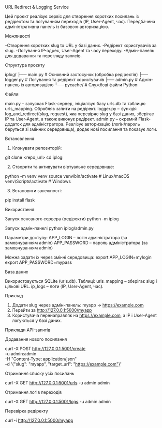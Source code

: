 URL Redirect & Logging Service

Цей проєкт реалізує сервіс для створення коротких посилань із редіректом та логуванням переходів (IP, User-Agent, час). Передбачена адміністративна панель із базовою авторизацією.

Можливості

-Створення коротких slug to URL у базі даних.
-Редірект користувачів за slug.
-Логування IP-адрес, User-Agent та часу переходу.
-Адмін-панель для додавання та перегляду записів.

Структура проєкту

 iplog/
├── main.py      # Основний застосунок (обробка редіректів)
├── logger.py        # Логування та редірект користувачів
├── admin.py         # Адмін-панель із авторизацією
└── pycache/     # Службові файли Python

Файли

main.py – запускає Flask-сервер, ініціалізує базу urls.db та таблицю urls_mapping. Обробляє запити на редірект.
logger.py – функція log_and_redirect(slug, request), яка перевіряє slug у базі даних, зберігає IP та User-Agent, а також виконує редірект.
admin.py – окремий Flask-додаток для адміністратора. Реалізує авторизацію (логін/пароль беруться зі змінних середовища), додає нові посилання та показує логи.


Встановлення

1. Клонувати репозиторій:

git clone <repo_url>
cd iplog

2. Створити та активувати віртуальне середовище:

python -m venv venv
source venv/bin/activate   # Linux/macOS
venv\Scripts\activate      # Windows

3. Встановити залежності:

pip install flask



Використання

Запуск основного сервера (редіректи)
python -m iplog

Запуск адмін-панелі
python iplog/admin.py

Параметри доступу:
APP_LOGIN – логін адміністратора (за замовчуванням admin)
APP_PASSWORD – пароль адміністратора (за замовчуванням admin)

Можна задати їх через змінні середовища:
export APP_LOGIN=mylogin
export APP_PASSWORD=mypass

База даних

Використовується SQLite (urls.db). Таблиці:
urls_mapping – зберігає slug і цільові URL.
ip_logs – логи (IP, User-Agent, час).


Приклад

1. Додати slug через адмін-панель: myapp → https://example.com
2. Перейти за http://127.0.0.1:5000/myapp
3. Користувача перенаправляє на https://example.com, а IP і User-Agent логуються у базі даних.

Приклади API-запитів

Додавання нового посилання

curl -X POST http://127.0.0.1:5001/create \
     -u admin:admin \
     -H "Content-Type: application/json" \
     -d '{"slug": "myapp", "target_url": "https://example.com"}'

Отримання списку усіх посилань

curl -X GET http://127.0.0.1:5001/urls -u admin:admin

Отримання логів переходів

curl -X GET http://127.0.0.1:5001/logs -u admin:admin

Перевірка редіректу

curl -i http://127.0.0.1:5000/myapp
